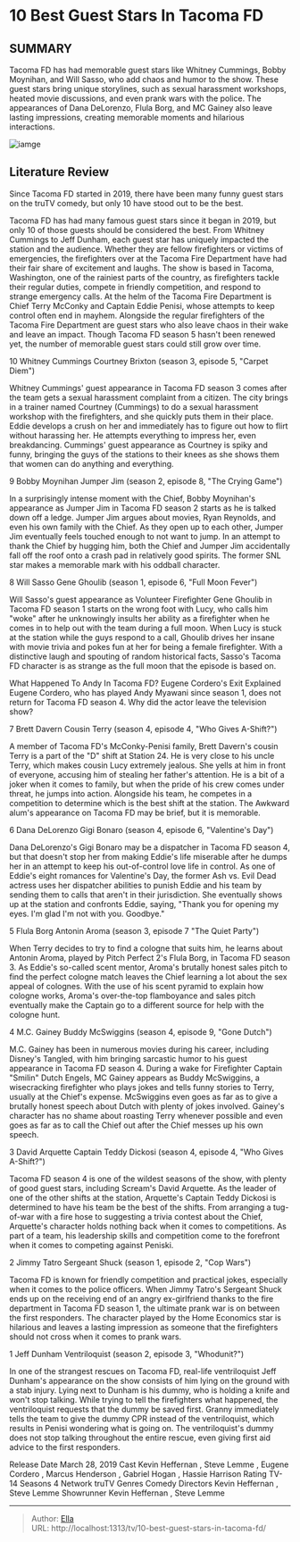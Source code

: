 # 10 Best Guest Stars In Tacoma FD


## SUMMARY 


 Tacoma FD has had memorable guest stars like Whitney Cummings, Bobby Moynihan, and Will Sasso, who add chaos and humor to the show. 
 These guest stars bring unique storylines, such as sexual harassment workshops, heated movie discussions, and even prank wars with the police. 
 The appearances of Dana DeLorenzo, Flula Borg, and MC Gainey also leave lasting impressions, creating memorable moments and hilarious interactions. 

![iamge](https://static1.srcdn.com/wordpress/wp-content/uploads/2024/01/24_tacomafd.jpg)

## Literature Review
Since Tacoma FD started in 2019, there have been many funny guest stars on the truTV comedy, but only 10 have stood out to be the best.




Tacoma FD has had many famous guest stars since it began in 2019, but only 10 of those guests should be considered the best. From Whitney Cummings to Jeff Dunham, each guest star has uniquely impacted the station and the audience. Whether they are fellow firefighters or victims of emergencies, the firefighters over at the Tacoma Fire Department have had their fair share of excitement and laughs.
The show is based in Tacoma, Washington, one of the rainiest parts of the country, as firefighters tackle their regular duties, compete in friendly competition, and respond to strange emergency calls. At the helm of the Tacoma Fire Department is Chief Terry McConky and Captain Eddie Penisi, whose attempts to keep control often end in mayhem. Alongside the regular firefighters of the Tacoma Fire Department are guest stars who also leave chaos in their wake and leave an impact. Though Tacoma FD season 5 hasn&#39;t been renewed yet, the number of memorable guest stars could still grow over time.









 








 10  Whitney Cummings 
Courtney Brixton (season 3, episode 5, &#34;Carpet Diem&#34;)


 







Whitney Cummings&#39; guest appearance in Tacoma FD season 3 comes after the team gets a sexual harassment complaint from a citizen. The city brings in a trainer named Courtney (Cummings) to do a sexual harassment workshop with the firefighters, and she quickly puts them in their place. Eddie develops a crush on her and immediately has to figure out how to flirt without harassing her. He attempts everything to impress her, even breakdancing. Cummings&#39; guest appearance as Courtney is spiky and funny, bringing the guys of the stations to their knees as she shows them that women can do anything and everything.





 9  Bobby Moynihan 
Jumper Jim (season 2, episode 8, &#34;The Crying Game&#34;)
        

In a surprisingly intense moment with the Chief, Bobby Moynihan&#39;s appearance as Jumper Jim in Tacoma FD season 2 starts as he is talked down off a ledge. Jumper Jim argues about movies, Ryan Reynolds, and even his own family with the Chief. As they open up to each other, Jumper Jim eventually feels touched enough to not want to jump. In an attempt to thank the Chief by hugging him, both the Chief and Jumper Jim accidentally fall off the roof onto a crash pad in relatively good spirits. The former SNL star makes a memorable mark with his oddball character.





 8  Will Sasso 
Gene Ghoulib (season 1, episode 6, &#34;Full Moon Fever&#34;)
        

Will Sasso&#39;s guest appearance as Volunteer Firefighter Gene Ghoulib in Tacoma FD season 1 starts on the wrong foot with Lucy, who calls him &#34;woke&#34; after he unknowingly insults her ability as a firefighter when he comes in to help out with the team during a full moon. When Lucy is stuck at the station while the guys respond to a call, Ghoulib drives her insane with movie trivia and pokes fun at her for being a female firefighter. With a distinctive laugh and spouting of random historical facts, Sasso&#39;s Tacoma FD character is as strange as the full moon that the episode is based on.
            
 
 What Happened To Andy In Tacoma FD? Eugene Cordero&#39;s Exit Explained 
Eugene Cordero, who has played Andy Myawani since season 1, does not return for Tacoma FD season 4. Why did the actor leave the television show?









 7  Brett Davern 
Cousin Terry (season 4, episode 4, &#34;Who Gives A-Shift?&#34;)
        

A member of Tacoma FD&#39;s McConky-Penisi family, Brett Davern&#39;s cousin Terry is a part of the &#34;D&#34; shift at Station 24. He is very close to his uncle Terry, which makes cousin Lucy extremely jealous. She yells at him in front of everyone, accusing him of stealing her father&#39;s attention. He is a bit of a joker when it comes to family, but when the pride of his crew comes under threat, he jumps into action. Alongside his team, he competes in a competition to determine which is the best shift at the station. The Awkward alum&#39;s appearance on Tacoma FD may be brief, but it is memorable.





 6  Dana DeLorenzo 
Gigi Bonaro (season 4, episode 6, &#34;Valentine&#39;s Day&#34;)
        

Dana DeLorenzo&#39;s Gigi Bonaro may be a dispatcher in Tacoma FD season 4, but that doesn&#39;t stop her from making Eddie&#39;s life miserable after he dumps her in an attempt to keep his out-of-control love life in control. As one of Eddie&#39;s eight romances for Valentine&#39;s Day, the former Ash vs. Evil Dead actress uses her dispatcher abilities to punish Eddie and his team by sending them to calls that aren&#39;t in their jurisdiction. She eventually shows up at the station and confronts Eddie, saying, &#34;Thank you for opening my eyes. I&#39;m glad I&#39;m not with you. Goodbye.&#34;





 5  Flula Borg 
Antonin Aroma (season 3, episode 7 &#34;The Quiet Party&#34;)
        

When Terry decides to try to find a cologne that suits him, he learns about Antonin Aroma, played by Pitch Perfect 2&#39;s Flula Borg, in Tacoma FD season 3. As Eddie&#39;s so-called scent mentor, Aroma&#39;s brutally honest sales pitch to find the perfect cologne match leaves the Chief learning a lot about the sex appeal of colognes. With the use of his scent pyramid to explain how cologne works, Aroma&#39;s over-the-top flamboyance and sales pitch eventually make the Captain go to a different source for help with the cologne hunt.





 4  M.C. Gainey 
Buddy McSwiggins (season 4, episode 9, &#34;Gone Dutch&#34;)
        

M.C. Gainey has been in numerous movies during his career, including Disney&#39;s Tangled, with him bringing sarcastic humor to his guest appearance in Tacoma FD season 4. During a wake for Firefighter Captain &#34;Smilin&#34; Dutch Engels, MC Gainey appears as Buddy McSwiggins, a wisecracking firefighter who plays jokes and tells funny stories to Terry, usually at the Chief&#39;s expense. McSwiggins even goes as far as to give a brutally honest speech about Dutch with plenty of jokes involved. Gainey&#39;s character has no shame about roasting Terry whenever possible and even goes as far as to call the Chief out after the Chief messes up his own speech.





 3  David Arquette 
Captain Teddy Dickosi (season 4, episode 4, &#34;Who Gives A-Shift?&#34;)
        

Tacoma FD season 4 is one of the wildest seasons of the show, with plenty of good guest stars, including Scream&#39;s David Arquette. As the leader of one of the other shifts at the station, Arquette&#39;s Captain Teddy Dickosi is determined to have his team be the best of the shifts. From arranging a tug-of-war with a fire hose to suggesting a trivia contest about the Chief, Arquette&#39;s character holds nothing back when it comes to competitions. As part of a team, his leadership skills and competition come to the forefront when it comes to competing against Peniski.





 2  Jimmy Tatro 
Sergeant Shuck (season 1, episode 2, &#34;Cop Wars&#34;)


 







Tacoma FD is known for friendly competition and practical jokes, especially when it comes to the police officers. When Jimmy Tatro&#39;s Sergeant Shuck ends up on the receiving end of an angry ex-girlfriend thanks to the fire department in Tacoma FD season 1, the ultimate prank war is on between the first responders. The character played by the Home Economics star is hilarious and leaves a lasting impression as someone that the firefighters should not cross when it comes to prank wars.





 1  Jeff Dunham 
Ventriloquist (season 2, episode 3, &#34;Whodunit?&#34;)
        

In one of the strangest rescues on Tacoma FD, real-life ventriloquist Jeff Dunham&#39;s appearance on the show consists of him lying on the ground with a stab injury. Lying next to Dunham is his dummy, who is holding a knife and won&#39;t stop talking. While trying to tell the firefighters what happened, the ventriloquist requests that the dummy be saved first. Granny immediately tells the team to give the dummy CPR instead of the ventriloquist, which results in Penisi wondering what is going on. The ventriloquist&#39;s dummy does not stop talking throughout the entire rescue, even giving first aid advice to the first responders.

 Release Date   March 28, 2019    Cast   Kevin Heffernan , Steve Lemme , Eugene Cordero , Marcus Henderson , Gabriel Hogan , Hassie Harrison    Rating   TV-14    Seasons   4    Network   truTV    Genres   Comedy    Directors   Kevin Heffernan , Steve Lemme    Showrunner   Kevin Heffernan , Steve Lemme    





---

> Author: [Ella](https://instagram.hk.cn/)  
> URL: http://localhost:1313/tv/10-best-guest-stars-in-tacoma-fd/  

